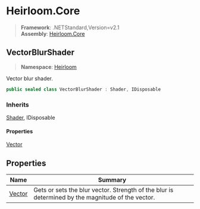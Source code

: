 # Heirloom.Core

> **Framework**: .NETStandard,Version=v2.1  
> **Assembly**: [Heirloom.Core][0]  

## VectorBlurShader

> **Namespace**: [Heirloom][0]  

Vector blur shader.

```cs
public sealed class VectorBlurShader : Shader, IDisposable
```

### Inherits

[Shader][1], IDisposable

#### Properties

[Vector][2]

## Properties

| Name        | Summary                                                                                          |
|-------------|--------------------------------------------------------------------------------------------------|
| [Vector][2] | Gets or sets the blur vector. Strength of the blur is determined by the magnitude of the vector. |

[0]: ../Heirloom.Core.md
[1]: Heirloom.Shader.md
[2]: Heirloom.VectorBlurShader.Vector.md
